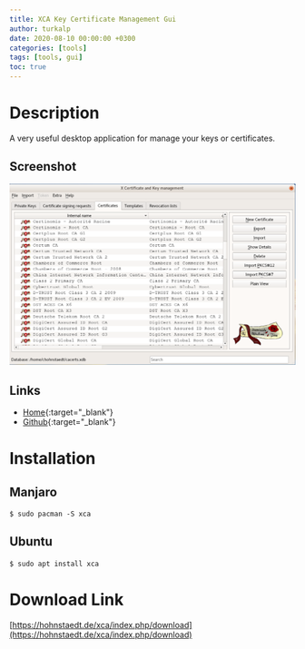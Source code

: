```yaml
---
title: XCA Key Certificate Management Gui
author: turkalp
date: 2020-08-10 00:00:00 +0300
categories: [tools]
tags: [tools, gui]
toc: true
---
```


# Description

A very useful desktop application for manage your keys or certificates.

## Screenshot
![XCA Gui Screenshot](/assets/img/xca-key-certificate-management-gui/xca-key-certificate-management-gui-screenshot.png "XCA Gui Screenshot")

## Links
- [Home](https://www.hohnstaedt.de/xca){:target="_blank"}
- [Github](https://github.com/chris2511/xca){:target="_blank"}

# Installation

## Manjaro
```terminal
$ sudo pacman -S xca
```

## Ubuntu
```terminal
$ sudo apt install xca
```

# Download Link
[https://hohnstaedt.de/xca/index.php/download](https://hohnstaedt.de/xca/index.php/download)
